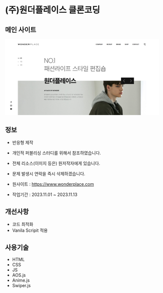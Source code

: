 # (주)원더플레이스 클론코딩

 ## 메인 사이트
<a href="https://wonderplace.vercel.app/" target="_blank">![이미지](images/mainsite.png)
</a>


## 정보

- 반응형 제작 

- 개인적 퍼블리싱 스터디를 위해서 참조하였습니다.
- 전체 리소스(이미지 등은) 원저작자에게 있습니다.
- 문제 발생시 연락을 즉시 삭제하겠습니다.
- 원사이트 : https://www.wonderplace.com
- 작업기간 : 2023.11.01 ~ 2023.11.13

## 개선사항

- 코드 최적화
- Vanila Scripit 적용

## 사용기술

- HTML
- CSS
- JS
- AOS.js
- Anime.js
- Swiper.js